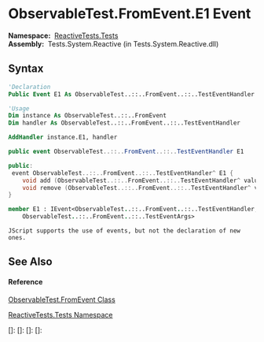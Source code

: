# ObservableTest.FromEvent.E1 Event

**Namespace:**  [ReactiveTests.Tests](ReactiveTests.Tests\ReactiveTests.Tests.md)  
**Assembly:**  Tests.System.Reactive (in Tests.System.Reactive.dll)

## Syntax

```vb
'Declaration
Public Event E1 As ObservableTest..::..FromEvent..::..TestEventHandler
```

```vb
'Usage
Dim instance As ObservableTest..::..FromEvent
Dim handler As ObservableTest..::..FromEvent..::..TestEventHandler

AddHandler instance.E1, handler
```

```csharp
public event ObservableTest..::..FromEvent..::..TestEventHandler E1
```

```c++
public:
 event ObservableTest..::..FromEvent..::..TestEventHandler^ E1 {
    void add (ObservableTest..::..FromEvent..::..TestEventHandler^ value);
    void remove (ObservableTest..::..FromEvent..::..TestEventHandler^ value);
}
```

```fsharp
member E1 : IEvent<ObservableTest..::..FromEvent..::..TestEventHandler,
    ObservableTest..::..FromEvent..::..TestEventArgs>
```

```jscript
JScript supports the use of events, but not the declaration of new ones.
```

## See Also

#### Reference

[ObservableTest.FromEvent Class](ObservableTest.FromEvent\ObservableTest.FromEvent.md)

[ReactiveTests.Tests Namespace](ReactiveTests.Tests\ReactiveTests.Tests.md)

[]: 
[]: 
[]: 
[]: 